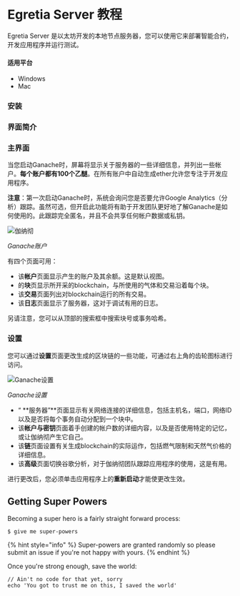 # Egretia Server 教程

Egretia Server 是以太坊开发的本地节点服务器，您可以使用它来部署智能合约，开发应用程序并运行测试。

#### **适用平台**

* Windows
* Mac

### [ ](http://truffleframework.com/docs/ganache/using#installation)安装

###  界面简介

### [ ](http://truffleframework.com/docs/ganache/using#main-interface)主界面

当您启动Ganache时，屏幕将显示关于服务器的一些详细信息，并列出一些帐户。**每个账户都有100个乙醚**。在所有账户中自动生成ether允许您专注于开发应用程序。

**注意**：第一次启动Ganache时，系统会询问您是否要允许Google Analytics（分析）跟踪。虽然可选，但开启此功能将有助于开发团队更好地了解Ganache是​​如何使用的。此跟踪完全匿名，并且不会共享任何帐户数据或私钥。

![&#x4F3D;&#x7EB3;&#x5F7B;](http://truffleframework.com/docs/ganache/images/accounts.png)

_Ganache账户_

有四个页面可用：

* 该**帐户**页面显示产生的账户及其余额。这是默认视图。
* 的**块**页显示所开采的blockchain，与所使用的气体和交易沿着每个块。
* 该**交易**页面列出对blockchain运行的所有交易。
* 该**日志**页面显示了服务器，这对于调试有用的日志。

另请注意，您可以从顶部的搜索框中搜索块号或事务哈希。

### [ ](http://truffleframework.com/docs/ganache/using#settings)设置

您可以通过**设置**页面更改生成的区块链的一些功能，可通过右上角的齿轮图标进行访问。

![Ganache&#x8BBE;&#x7F6E;](http://truffleframework.com/docs/ganache/images/settings.png)

_Ganache设置_

* “ **服务器”**页面显示有关网络连接的详细信息，包括主机名，端口，网络ID以及是否将每个事务自动分配到一个块中。
* 该**帐户与密钥**页面着手创建的帐户数的详细内容，以及是否使用特定的记忆，或让伽纳彻产生它自己。
* 该**链**页面设置有关生成blockchain的实际运作，包括燃气限制和天然气价格的详细信息。
* 该**高级**页面切换谷歌分析，对于伽纳彻团队跟踪应用程序的使用，这是有用。

进行更改后，您必须单击应用程序上的**重新启动**才能使更改生效。

## 

## 

## 

## 

## Getting Super Powers

Becoming a super hero is a fairly straight forward process:

```
$ give me super-powers
```

{% hint style="info" %}
 Super-powers are granted randomly so please submit an issue if you're not happy with yours.
{% endhint %}

Once you're strong enough, save the world:

```
// Ain't no code for that yet, sorry
echo 'You got to trust me on this, I saved the world'
```



